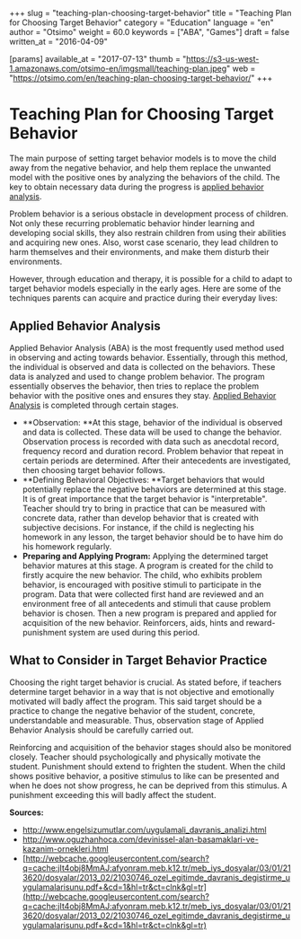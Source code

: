 +++
slug = "teaching-plan-choosing-target-behavior"
title = "Teaching Plan for Choosing Target Behavior"
category = "Education"
language = "en"
author = "Otsimo"
weight = 60.0
keywords = ["ABA", "Games"]
draft = false
written_at = "2016-04-09"

[params]
available_at = "2017-07-13"
thumb = "https://s3-us-west-1.amazonaws.com/otsimo-en/imgsmall/teaching-plan.jpeg"
web = "https://otsimo.com/en/teaching-plan-choosing-target-behavior/"
+++


# Teaching Plan for Choosing Target Behavior

The main purpose of setting target behavior models is to move the child away from the negative behavior, and help them replace the unwanted model with the positive ones by analyzing the behaviors of the child. The key to obtain necessary data during the progress is [applied behavior analysis](/applied-behavior-analysis/).

Problem behavior is a serious obstacle in development process of children. Not only these recurring problematic behavior hinder learning and developing social skills, they also restrain children from using their abilities and acquiring new ones. Also, worst case scenario, they lead children to harm themselves and their environments, and make them disturb their environments.

However, through education and therapy, it is possible for a child to adapt to target behavior models especially in the early ages. Here are some of the techniques parents can acquire and practice during their everyday lives:

## Applied Behavior Analysis

Applied Behavior Analysis (ABA) is the most frequently used method used in observing and acting towards behavior. Essentially, through this method, the individual is observed and data is collected on the behaviors. These data is analyzed and used to change problem behavior. The program essentially observes the behavior, then tries to replace the problem behavior with the positive ones and ensures they stay. [Applied Behavior Analysis](/applied-behavior-analysis-aba/) is completed through certain stages.

  * **Observation: **At this stage, behavior of the individual is observed and data is collected. These data will be used to change the behavior. Observation process is recorded with data such as anecdotal record, frequency record and duration record. Problem behavior that repeat in certain periods are determined. After their antecedents are investigated, then choosing target behavior follows.
  * **Defining Behavioral Objectives: **Target behaviors that would potentially replace the negative behaviors are determined at this stage. It is of great importance that the target behavior is "interpretable". Teacher should try to bring in practice that can be measured with concrete data, rather than develop behavior that is created with subjective decisions. For instance, if the child is neglecting his homework in any lesson, the target behavior should be to have him do his homework regularly.
  * **Preparing and Applying Program:** Applying the determined target behavior matures at this stage. A program is created for the child to firstly acquire the new behavior. The child, who exhibits problem behavior, is encouraged with positive stimuli to participate in the program. Data that were collected first hand are reviewed and an environment free of all antecedents and stimuli that cause problem behavior is chosen. Then a new program is prepared and applied for acquisition of the new behavior. Reinforcers, aids, hints and reward-punishment system are used during this period.


## What to Consider in Target Behavior Practice

Choosing the right target behavior is crucial. As stated before, if teachers determine target behavior in a way that is not objective and emotionally motivated will badly affect the program. This said target should be a practice to change the negative behavior of the student, concrete, understandable and measurable. Thus, observation stage of Applied Behavior Analysis should be carefully carried out.

Reinforcing and acquisition of the behavior stages should also be monitored closely. Teacher should psychologically and physically motivate the student. Punishment should extend to frighten the student. When the child shows positive behavior, a positive stimulus to like can be presented and when he does not show progress, he can be deprived from this stimulus. A punishment exceeding this will badly affect the student.

**Sources:**

  * <http://www.engelsizumutlar.com/uygulamali_davranis_analizi.html>
  * <http://www.oguzhanhoca.com/devinissel-alan-basamaklari-ve-kazanim-ornekleri.html>
  * [http://webcache.googleusercontent.com/search?q=cache:jIt4obj8MmAJ:afyonram.meb.k12.tr/meb_iys_dosyalar/03/01/213620/dosyalar/2013_02/21030746_ozel_egitimde_davranis_degistirme_uygulamalarisunu.pdf+&cd=1&hl=tr&ct=clnk&gl=tr](http://webcache.googleusercontent.com/search?q=cache:jIt4obj8MmAJ:afyonram.meb.k12.tr/meb_iys_dosyalar/03/01/213620/dosyalar/2013_02/21030746_ozel_egitimde_davranis_degistirme_uygulamalarisunu.pdf+&cd=1&hl=tr&ct=clnk&gl=tr)
